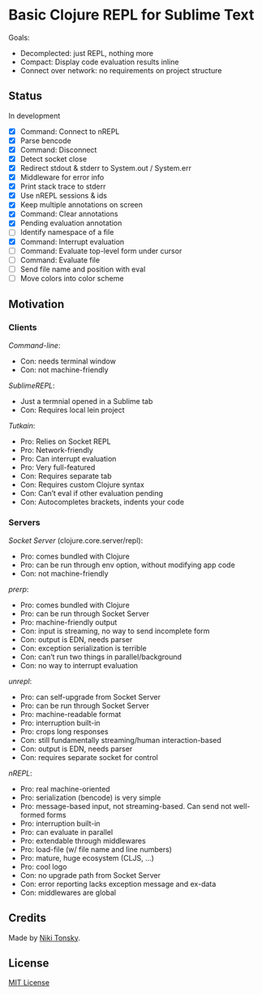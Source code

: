 # Basic Clojure REPL for Sublime Text

Goals:

- Decomplected: just REPL, nothing more
- Compact: Display code evaluation results inline
- Connect over network: no requirements on project structure

## Status

In development

- [x] Command: Connect to nREPL
- [x] Parse bencode
- [x] Command: Disconnect
- [x] Detect socket close
- [x] Redirect stdout & stderr to System.out / System.err
- [x] Middleware for error info
- [x] Print stack trace to stderr
- [x] Use nREPL sessions & ids
- [x] Keep multiple annotations on screen
- [x] Command: Clear annotations
- [x] Pending evaluation annotation
- [ ] Identify namespace of a file
- [x] Command: Interrupt evaluation
- [ ] Command: Evaluate top-level form under cursor
- [ ] Command: Evaluate file
- [ ] Send file name and position with eval
- [ ] Move colors into color scheme

## Motivation

### Clients

*Command-line*:

- Con: needs terminal window
- Con: not machine-friendly

*SublimeREPL*:

- Just a termnial opened in a Sublime tab
- Con: Requires local lein project

*Tutkain*:

- Pro: Relies on Socket REPL
- Pro: Network-friendly
- Pro: Can interrupt evaluation
- Pro: Very full-featured
- Con: Requires separate tab
- Con: Requires custom Clojure syntax
- Con: Can’t eval if other evaluation pending
- Con: Autocompletes brackets, indents your code

### Servers

*Socket Server* (clojure.core.server/repl):

- Pro: comes bundled with Clojure
- Pro: can be run through env option, without modifying app code
- Con: not machine-friendly

*prerp*:

- Pro: comes bundled with Clojure
- Pro: can be run through Socket Server
- Pro: machine-friendly output
- Con: input is streaming, no way to send incomplete form
- Con: output is EDN, needs parser
- Con: exception serialization is terrible
- Con: can’t run two things in parallel/background
- Con: no way to interrupt evaluation

*unrepl*:

- Pro: can self-upgrade from Socket Server
- Pro: can be run through Socket Server
- Pro: machine-readable format
- Pro: interruption built-in
- Pro: crops long responses
- Con: still fundamentally streaming/human interaction-based
- Con: output is EDN, needs parser
- Con: requires separate socket for control

*nREPL*:

- Pro: real machine-oriented
- Pro: serialization (bencode) is very simple
- Pro: message-based input, not streaming-based. Can send not well-formed forms
- Pro: interruption built-in
- Pro: can evaluate in parallel
- Pro: extendable through middlewares
- Pro: load-file (w/ file name and line numbers)
- Pro: mature, huge ecosystem (CLJS, ...)
- Pro: cool logo
- Con: no upgrade path from Socket Server
- Con: error reporting lacks exception message and ex-data
- Con: middlewares are global

## Credits

Made by [Niki Tonsky](https://twitter.com/nikitonsky).

## License

[MIT License](./LICENSE.txt)
